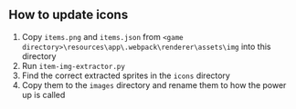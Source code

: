 ## How to update icons

1. Copy `items.png` and `items.json` from `<game directory>\resources\app\.webpack\renderer\assets\img` into this directory
2. Run `item-img-extractor.py`
3. Find the correct extracted sprites in the `icons` directory
4. Copy them to the `images` directory and rename them to how the power up is called
